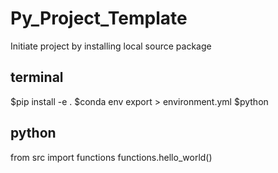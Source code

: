 # Py_Project_Template

Initiate project by installing local source package 

## terminal
$pip install -e .
$conda env export > environment.yml
$python

## python
from src import functions
functions.hello_world()
